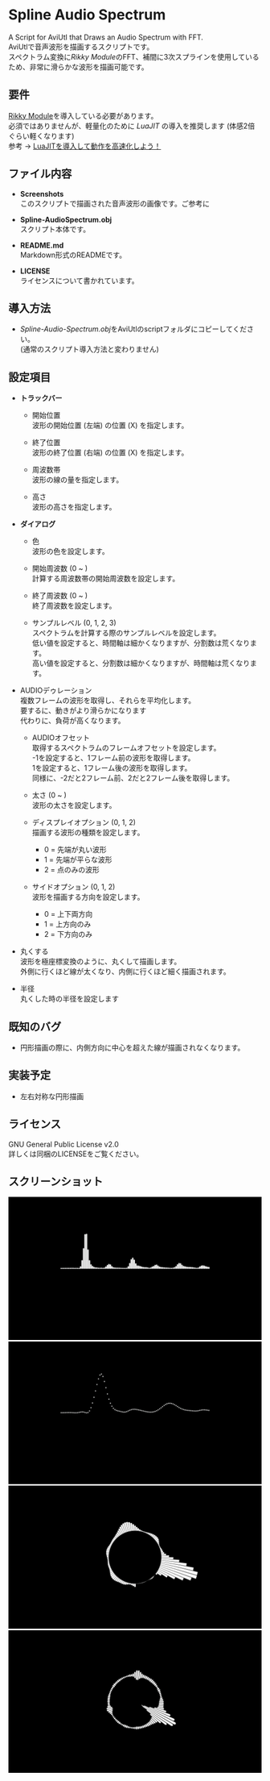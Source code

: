 # Spline Audio Spectrum

A Script for AviUtl that Draws an Audio Spectrum with FFT.  
AviUtlで音声波形を描画するスクリプトです。  
スペクトラム変換に*Rikky Module*のFFT、補間に3次スプラインを使用しているため、非常に滑らかな波形を描画可能です。

## 要件

[Rikky Module](https://hazumurhythm.com/wev/amazon/?script=NRMv2q9Q&keyword=rikky_module&search_price=&sort=viewh&filter=all&page=1)を導入している必要があります。  
必須ではありませんが、軽量化のために *LuaJIT* の導入を推奨します (体感2倍ぐらい軽くなります)  
参考 → [LuaJITを導入して動作を高速化しよう！](https://aketama.work/aviutl-luajit)

## ファイル内容
  - **Screenshots**  
    このスクリプトで描画された音声波形の画像です。ご参考に

  - **Spline-AudioSpectrum.obj**  
	スクリプト本体です。

  - **README.md**  
	Markdown形式のREADMEです。

  - **LICENSE**  
	ライセンスについて書かれています。

## 導入方法
  - *Spline-Audio-Spectrum.obj*をAviUtlのscriptフォルダにコピーしてください。  
    (通常のスクリプト導入方法と変わりません)

## 設定項目
  - **トラックバー**  
	- 開始位置  
	  波形の開始位置 (左端) の位置 (X) を指定します。

	- 終了位置  
	  波形の終了位置 (右端) の位置 (X) を指定します。

	- 周波数帯  
	  波形の線の量を指定します。

	- 高さ  
	  波形の高さを指定します。

  - **ダイアログ**  
	- 色  
	  波形の色を設定します。

	- 開始周波数 (0 ~ )  
	  計算する周波数帯の開始周波数を設定します。

	- 終了周波数 (0 ~ )  
	  終了周波数を設定します。

	- サンプルレベル (0, 1, 2, 3)  
	  スペクトラムを計算する際のサンプルレベルを設定します。  
	  低い値を設定すると、時間軸は細かくなりますが、分割数は荒くなります。  
	  高い値を設定すると、分割数は細かくなりますが、時間軸は荒くなります。

 - AUDIOデゥレーション  
    複数フレームの波形を取得し、それらを平均化します。  
    要するに、動きがより滑らかになります  
    代わりに、負荷が高くなります。

	- AUDIOオフセット  
	  取得するスペクトラムのフレームオフセットを設定します。  
	  -1を設定すると、1フレーム前の波形を取得します。  
	  1を設定すると、1フレーム後の波形を取得します。  
	  同様に、-2だと2フレーム前、2だと2フレーム後を取得します。

	- 太さ (0 ~ )  
	  波形の太さを設定します。

	- ディスプレイオプション (0, 1, 2)  
	  描画する波形の種類を設定します。
	  - 0 = 先端が丸い波形
	  - 1 = 先端が平らな波形
	  - 2 = 点のみの波形

	- サイドオプション (0, 1, 2)  
	  波形を描画する方向を設定します。
	  - 0 = 上下両方向
	  - 1 = 上方向のみ
	  - 2 = 下方向のみ

 - 丸くする  
   波形を極座標変換のように、丸くして描画します。  
   外側に行くほど線が太くなり、内側に行くほど細く描画されます。

 - 半径  
    丸くした時の半径を設定します

## 既知のバグ

* 円形描画の際に、内側方向に中心を超えた線が描画されなくなります。

## 実装予定

* 左右対称な円形描画

## ライセンス
GNU General Public License v2.0  
詳しくは同梱のLICENSEをご覧ください。

## スクリーンショット
![001](./Screenshots/001.png)
![002](./Screenshots/002.png)
![003](./Screenshots/003.png)
![004](./Screenshots/004.png)
